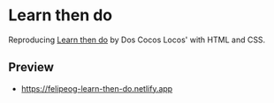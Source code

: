 # Learn then do

Reproducing [Learn then do](https://pin.it/3XidZrL) by Dos Cocos Locos' with HTML and CSS.

## Preview

- https://felipeog-learn-then-do.netlify.app
